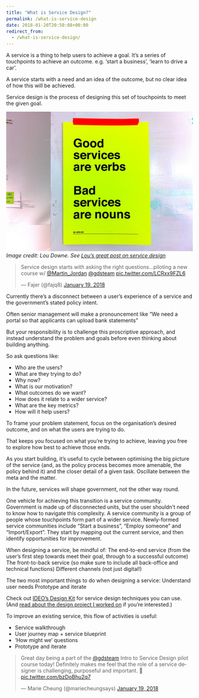 ```yaml
---
title: "What is Service Design?"
permalink: /what-is-service-design
date: 2018-01-20T20:50:08+00:00
redirect_from:
  - /what-is-service-design/
---
```


A service is a thing to help users to achieve a goal. It’s a series of touchpoints to achieve an outcome. e.g. ‘start a business’, ‘learn to drive a car’.

A service starts with a need and an idea of the outcome, but no clear idea of how this will be achieved.

Service design is the process of designing this set of touchpoints to meet the given goal.

![Good services are verbs](https://github.com/martinlugton/martinlugton.github.io/blob/main/images/good-services-are-verbs-louise-downe.jpg?raw=true)
*Image credit: Lou Downe. See [Lou’s great post on service design](https://designnotes.blog.gov.uk/2015/06/22/good-services-are-verbs-2/)*

<blockquote class="twitter-tweet">
<p lang="en" dir="ltr">Service design starts with asking the right questions…piloting a new course w/ <a href="https://twitter.com/Martin_Jordan?ref_src=twsrc%5Etfw">@Martin_Jordan</a> <a href="https://twitter.com/GDSTeam?ref_src=twsrc%5Etfw">@gdsteam</a> <a href="https://t.co/LCRxx9FZL6">pic.twitter.com/LCRxx9FZL6</a></p>
<p>— Fajer (@fajq8) <a href="https://twitter.com/fajq8/status/954301322077048833?ref_src=twsrc%5Etfw">January 19, 2018</a></p>
</blockquote>

Currently there’s a disconnect between a user’s experience of a service and the government’s stated policy intent.

Often senior management will make a pronouncement like “We need a portal so that applicants can upload bank statements”

But your responsibility is to challenge this proscriptive approach, and instead understand the problem and goals before even thinking about building anything.

So ask questions like:

- Who are the users?
- What are they trying to do?
- Why now?
- What is our motivation?
- What outcomes do we want?
- How does it relate to a wider service?
- What are the key metrics?
- How will it help users?

To frame your problem statement, focus on the organisation’s desired outcome, and on what the users are trying to do.

That keeps you focused on what you’re trying to achieve, leaving you free to explore how best to achieve those ends.

As you start building, it’s useful to cycle between optimising the big picture of the service (and, as the policy process becomes more amenable, the policy behind it) and the closer detail of a given task. Oscillate between the meta and the matter.

In the future, services will shape government, not the other way round.

One vehicle for achieving this transition is a service community.
Government is made up of disconnected units, but the user shouldn’t need to know how to navigate this complexity. A service community is a group of people whose touchpoints form part of a wider service. Newly-formed service communities include “Start a business”, “Employ someone” and “Import/Export”. They start by mapping out the current service, and then identify opportunities for improvement.

When designing a service, be mindful of:
The end-to-end service (from the user’s first step towards meet their goal, through to a successful outcome)
The front-to-back service (so make sure to include all back-office and technical functions)
Different channels (not just digital!)

The two most important things to do when designing a service:
Understand user needs
Prototype and iterate

Check out [IDEO’s Design Kit](http://www.designkit.org/methods) for service design techniques you can use. (And [read about the design project I worked on](https://www.martinlugton.com/might-broaden-political-discourse-understanding-people-age-25-35-uk-design-project-design-kit-course/) if you’re interested.)

To improve an existing service, this flow of activities is useful:

- Service walkthrough
- User journey map + service blueprint
- ‘How might we’ questions
- Prototype and iterate

<blockquote class="twitter-tweet">
<p lang="en" dir="ltr">Great day being a part of the <a href="https://twitter.com/GDSTeam?ref_src=twsrc%5Etfw">@gdsteam</a> Intro to Service Design pilot course today! Definitely makes me feel that the role of a service designer is challenging, purposeful and important. 🙌 <a href="https://t.co/bzDoBhu2q7">pic.twitter.com/bzDoBhu2q7</a></p>
<p>— Marie Cheung (@mariecheungsays) <a href="https://twitter.com/mariecheungsays/status/954422063669837825?ref_src=twsrc%5Etfw">January 19, 2018</a></p>
</blockquote>